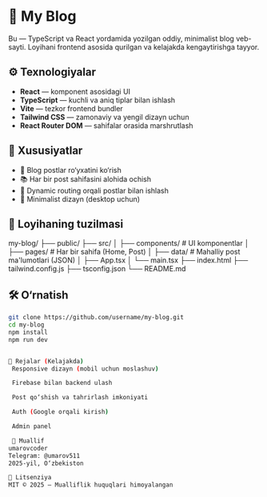 # 📝 My Blog

Bu — TypeScript va React yordamida yozilgan oddiy, minimalist blog veb-sayti. Loyihani frontend asosida qurilgan va kelajakda kengaytirishga tayyor.

## ⚙️ Texnologiyalar

- **React** — komponent asosidagi UI
- **TypeScript** — kuchli va aniq tiplar bilan ishlash
- **Vite** — tezkor frontend bundler
- **Tailwind CSS** — zamonaviy va yengil dizayn uchun
- **React Router DOM** — sahifalar orasida marshrutlash

## 🚀 Xususiyatlar

- 📄 Blog postlar ro‘yxatini ko‘rish
- 📚 Har bir post sahifasini alohida ochish
- 🔄 Dynamic routing orqali postlar bilan ishlash
- 🎨 Minimalist dizayn (desktop uchun)

## 📁 Loyihaning tuzilmasi

my-blog/
├── public/
├── src/
│ ├── components/ # UI komponentlar
│ ├── pages/ # Har bir sahifa (Home, Post)
│ ├── data/ # Mahalliy post ma'lumotlari (JSON)
│ ├── App.tsx
│ └── main.tsx
├── index.html
├── tailwind.config.js
├── tsconfig.json
└── README.md


## 🛠️ O‘rnatish

```bash
git clone https://github.com/username/my-blog.git
cd my-blog
npm install
npm run dev


📌 Rejalar (Kelajakda)
 Responsive dizayn (mobil uchun moslashuv)

 Firebase bilan backend ulash

 Post qo‘shish va tahrirlash imkoniyati

 Auth (Google orqali kirish)

 Admin panel

 👤 Muallif
umarovcoder
Telegram: @umarov511
2025-yil, O‘zbekiston

📄 Litsenziya
MIT © 2025 — Mualliflik huquqlari himoyalangan